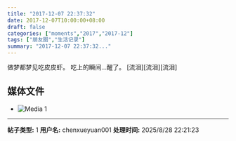 ```yaml
---
title: "2017-12-07 22:37:32"
date: 2017-12-07T10:00:00+08:00
draft: false
categories: ["moments","2017","2017-12"]
tags: ["朋友圈","生活记录"]
summary: "2017-12-07 22:37:32..."
---
```


做梦都梦见吃皮皮虾。
吃上的瞬间…醒了。
[流泪][流泪][流泪]

## 媒体文件

- ![Media 1](/Moments/photos/2017-12-07/201712072237320.jpg)

---

**帖子类型:** 1
**用户名:** chenxueyuan001
**处理时间:** 2025/8/28 22:21:23